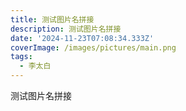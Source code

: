 ```yaml
---
title: 测试图片名拼接
description: 测试图片名拼接
date: '2024-11-23T07:08:34.333Z'
coverImage: /images/pictures/main.png
tags:
  - 李太白
---
```

测试图片名拼接
